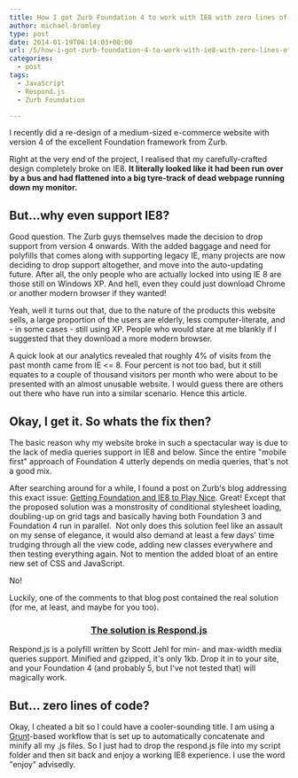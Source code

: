 ```yaml
---
title: How I got Zurb Foundation 4 to work with IE8 with zero lines of code
author: michael-bromley
type: post
date: 2014-01-19T06:14:03+00:00
url: /5/how-i-got-zurb-foundation-4-to-work-with-ie8-with-zero-lines-of-code
categories:
  - post
tags:
  - JavaScript
  - Respond.js
  - Zurb Foundation

---
```

I recently did a re-design of a medium-sized e-commerce website with version 4 of the excellent Foundation framework from Zurb.

Right at the very end of the project, I realised that my carefully-crafted design completely broke on IE8. **It literally looked like it had been run over by a bus and had flattened into a big tyre-track of dead webpage running down my monitor.**

## But...why even support IE8?

Good question. The Zurb guys themselves made the decision to drop support from version 4 onwards. With the added baggage and need for polyfills that comes along with supporting legacy IE, many projects are now deciding to drop support altogether, and move into the auto-updating future. After all, the only people who are actually locked into using IE 8 are those still on Windows XP. And hell, even they could just download Chrome or another modern browser if they wanted!

Yeah, well it turns out that, due to the nature of the products this website sells, a large proportion of the users are elderly, less computer-literate, and - in some cases - still using XP. People who would stare at me blankly if I suggested that they download a more modern browser.

A quick look at our analytics revealed that roughly 4% of visits from the past month came from IE <= 8. Four percent is not too bad, but it still equates to a couple of thousand visitors per month who were about to be presented with an almost unusable website. I would guess there are others out there who have run into a similar scenario. Hence this article.

## Okay, I get it. So whats the fix then?

The basic reason why my website broke in such a spectacular way is due to the lack of media queries support in IE8 and below. Since the entire "mobile first" approach of Foundation 4 utterly depends on media queries, that's not a good mix.

After searching around for a while, I found a post on Zurb's blog addressing this exact issue: <a title="Getting Foundation and IE8 to Play Nice" href="http://zurb.com/article/1204/getting-foundation-and-ie8-to-play-nice" target="_blank">Getting Foundation and IE8 to Play Nice</a>. Great! Except that the proposed solution was a monstrosity of conditional stylesheet loading, doubling-up on grid tags and basically having both Foundation 3 and Foundation 4 run in parallel.  Not only does this solution feel like an assault on my sense of elegance, it would also demand at least a few days' time trudging through all the view code, adding new classes everywhere and then testing everything again. Not to mention the added bloat of an entire new set of CSS and JavaScript.

No!

Luckily, one of the comments to that blog post contained the real solution (for me, at least, and maybe for you too).

<h3 style="text-align: center;">
  <a title="Respond.js" href="https://github.com/scottjehl/Respond" target="_blank">The solution is Respond.js</a>
</h3>

Respond.js is a polyfill written by Scott Jehl for min- and max-width media queries support. Minified and gzipped, it's only 1kb. Drop it in to your site, and your Foundation 4 (and probably 5, but I've not tested that) will magically work.

## But... zero lines of code?

Okay, I cheated a bit so I could have a cooler-sounding title. I am using a [Grunt](http://gruntjs.com/)-based workflow that is set up to automatically concatenate and minify all my .js files. So I just had to drop the respond.js file into my script folder and then sit back and enjoy a working IE8 experience. I use the word "enjoy" advisedly.

&nbsp;
